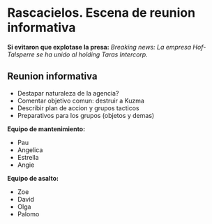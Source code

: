 # Rascacielos. Escena de reunion informativa

**Si evitaron que explotase la presa:** *Breaking news: La empresa Hof-Talsperre se ha unido al holding Taras Intercorp.*

## Reunion informativa

* Destapar naturaleza de la agencia?
* Comentar objetivo comun: destruir a Kuzma
* Describir plan de accion y grupos tacticos
* Preparativos para los grupos (objetos y demas)

**Equipo de mantenimiento:**
* Pau
* Angelica
* Estrella
* Angie

**Equipo de asalto:**
* Zoe
* David
* Olga
* Palomo